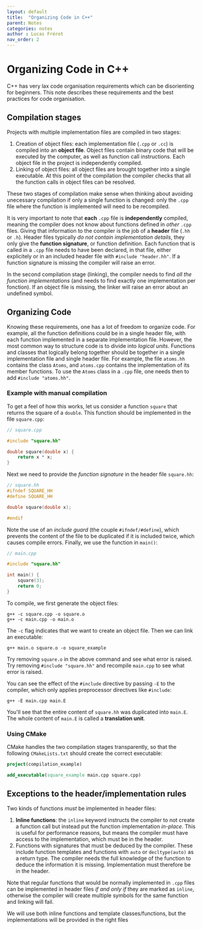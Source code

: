 ```yaml
---
layout: default
title:  "Organizing Code in C++"
parent: Notes
categories: notes
author : Lucas Frérot
nav_order: 2
---
```


# Organizing Code in C++

C++ has very lax code organisation requirements which can be disorienting for
beginners. This note describes these requirements and the best practices for
code organisation.

## Compilation stages

Projects with multiple implementation files are compiled in two stages:

1. Creation of object files: each implementation file (`.cpp` or `.cc`) is
   compiled into an **object file**. Object files contain binary code that will
   be executed by the computer, as well as function call instructions. Each
   object file in the project is independently compiled.
2. Linking of object files: all object files are brought together into a single
   executable. At this point of the compilation the compiler checks that all the
   function calls in object files can be resolved.

These two stages of compilation make sense when thinking about avoiding
unecessary compilation if only a single function is changed: only the `.cpp`
file where the function is implemented will need to be recompiled.

It is very important to note that **each** `.cpp` file is **independently**
compiled, meaning the compiler does not know about functions defined in *other*
`.cpp` files. Giving that information to the compiler is the job of a **header**
file (`.hh` or `.h`). Header files typically *do not contain implementation
details*, they only give the **function signature**, or function definition.
Each function that is called in a `.cpp` file needs to have been declared, in
that file, either explicitely or in an included header file with `#include
"header.hh"`. If a function signature is missing the compiler will raise an
error.

In the second compilation stage (linking), the compiler needs to find *all the
function implementations* (and needs to find exactly one implementation per
fonction). If an object file is missing, the linker will raise an error about an
undefined symbol.


## Organizing Code

Knowing these requirements, one has a lot of freedom to organize code. For
example, all the function definitions could be in a single header file, with
each function implemented in a separate implementation file. However, the most
common way to structure code is to divide into *logical units*. Functions and
classes that logically belong together should be together in a single
implementation file and single header file. For example, the file `atoms.hh`
contains the class `Atoms`, and `atoms.cpp` contains the implementation of its
member functions. To use the `Atoms` class in a `.cpp` file, one needs then to
add `#include "atoms.hh"`.


### Example with manual compilation

To get a feel of how this works, let us consider a function `square` that
returns the square of a `double`. This function should be implemented in the
file `square.cpp`:

```cpp
// square.cpp

#include "square.hh"

double square(double x) {
    return x * x;
}
```

Next we need to provide the *function signature* in the header file `square.hh`:

```cpp
// square.hh
#ifndef SQUARE_HH
#define SQUARE_HH

double square(double x);

#endif
```

Note the use of an *include guard* (the couple `#ifndef/#define`), which
prevents the content of the file to be duplicated if it is included twice, which
causes compile errors. Finally, we use the function in `main()`:

```cpp
// main.cpp

#include "square.hh"

int main() {
    square(3);
    return 0;
}
```

To compile, we first generate the object files:

```
g++ -c square.cpp -o square.o
g++ -c main.cpp -o main.o
```

The `-c` flag indicates that we want to create an object file. Then we can link
an executable:

```
g++ main.o square.o -o square_example
```

Try removing `square.o` in the above command and see what error is raised. Try
removing `#include "square.hh"` and recompile `main.cpp` to see what error is
raised.

You can see the effect of the `#include` directive by passing `-E` to the
compiler, which only applies preprocessor directives like `#include`:

```
g++ -E main.cpp main.E
```

You'll see that the entire content of `square.hh` was duplicated into `main.E`.
The whole content of `main.E` is called a **translation unit**.

### Using CMake

CMake handles the two compilation stages transparently, so that the following
`CMakeLists.txt` should create the correct executable:

```cmake
project(compilation_example)

add_executable(square_example main.cpp square.cpp)
```

## Exceptions to the header/implementation rules

Two kinds of functions *must* be implemented in header files:

1. **Inline functions**: the `inline` keyword instructs the compiler to not
   create a function call but instead put the function implementation
   *in-place*. This is useful for performance reasons, but means the compiler
   must have access to the implementation, which must be in the header.
2. Functions with signatures that must be deduced by the compiler. These include
   function templates and functions with `auto` or `decltype(auto)` as a return
   type. The compiler needs the full knowledge of the function to deduce the
   information it is missing. Implementation must therefore be in the header.

Note that regular functions that would be normally implemented in `.cpp` files
can be implemented in header files *if and only if* they are marked as `inline`,
otherwise the compiler will create multiple symbols for the same function and
linking will fail.

We will use both inline functions and template classes/functions, but the
implementations will be provided in the right files
